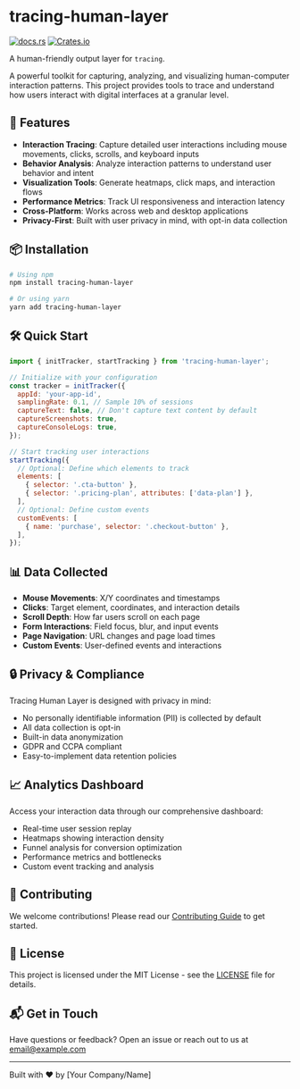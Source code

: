 # tracing-human-layer

<a href="https://docs.rs/tracing-human-layer/latest/tracing_human_layer/"><img alt="docs.rs" src="https://img.shields.io/docsrs/tracing-human-layer"></a>
<a href="https://crates.io/crates/tracing-human-layer"><img alt="Crates.io" src="https://img.shields.io/crates/v/tracing-human-layer"></a>

A human-friendly output layer for `tracing`.

A powerful toolkit for capturing, analyzing, and visualizing human-computer interaction patterns. This project provides tools to trace and understand how users interact with digital interfaces at a granular level.

## 🚀 Features

- **Interaction Tracing**: Capture detailed user interactions including mouse movements, clicks, scrolls, and keyboard inputs
- **Behavior Analysis**: Analyze interaction patterns to understand user behavior and intent
- **Visualization Tools**: Generate heatmaps, click maps, and interaction flows
- **Performance Metrics**: Track UI responsiveness and interaction latency
- **Cross-Platform**: Works across web and desktop applications
- **Privacy-First**: Built with user privacy in mind, with opt-in data collection

## 📦 Installation

```bash
# Using npm
npm install tracing-human-layer

# Or using yarn
yarn add tracing-human-layer
```

## 🛠️ Quick Start

```javascript
import { initTracker, startTracking } from 'tracing-human-layer';

// Initialize with your configuration
const tracker = initTracker({
  appId: 'your-app-id',
  samplingRate: 0.1, // Sample 10% of sessions
  captureText: false, // Don't capture text content by default
  captureScreenshots: true,
  captureConsoleLogs: true,
});

// Start tracking user interactions
startTracking({
  // Optional: Define which elements to track
  elements: [
    { selector: '.cta-button' },
    { selector: '.pricing-plan', attributes: ['data-plan'] },
  ],
  // Optional: Define custom events
  customEvents: [
    { name: 'purchase', selector: '.checkout-button' },
  ],
});
```

## 📊 Data Collected

- **Mouse Movements**: X/Y coordinates and timestamps
- **Clicks**: Target element, coordinates, and interaction details
- **Scroll Depth**: How far users scroll on each page
- **Form Interactions**: Field focus, blur, and input events
- **Page Navigation**: URL changes and page load times
- **Custom Events**: User-defined events and interactions

## 🔒 Privacy & Compliance

Tracing Human Layer is designed with privacy in mind:

- No personally identifiable information (PII) is collected by default
- All data collection is opt-in
- Built-in data anonymization
- GDPR and CCPA compliant
- Easy-to-implement data retention policies

## 📈 Analytics Dashboard

Access your interaction data through our comprehensive dashboard:

- Real-time user session replay
- Heatmaps showing interaction density
- Funnel analysis for conversion optimization
- Performance metrics and bottlenecks
- Custom event tracking and analysis

## 🤝 Contributing

We welcome contributions! Please read our [Contributing Guide](CONTRIBUTING.md) to get started.

## 📄 License

This project is licensed under the MIT License - see the [LICENSE](LICENSE) file for details.

## 📬 Get in Touch

Have questions or feedback? Open an issue or reach out to us at [email@example.com](mailto:email@example.com)

---

Built with ❤️ by [Your Company/Name]

